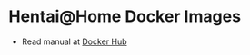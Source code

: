 # Hentai@Home Docker Images

- Read manual at [Docker Hub](https://hub.docker.com/r/akinokaede/hentaiathome)
